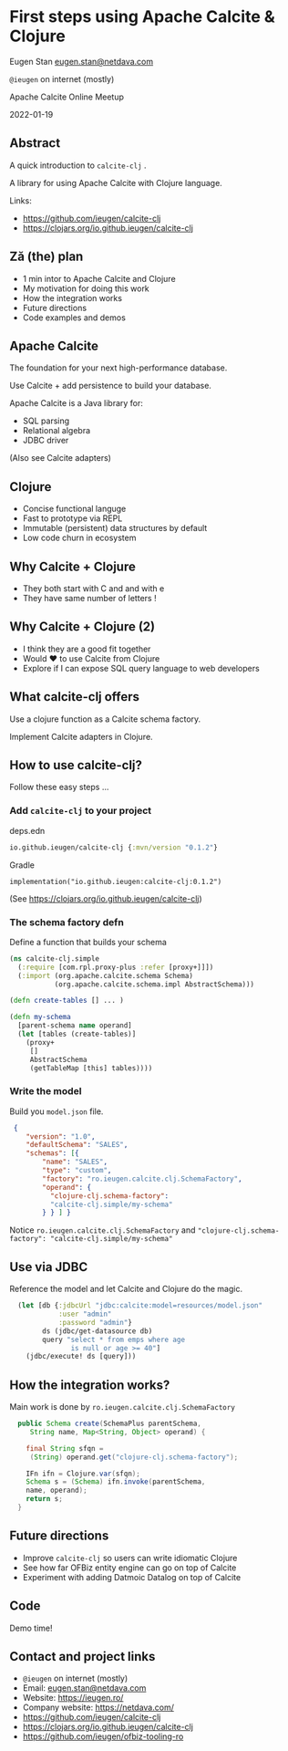 # First steps using Apache Calcite & Clojure

Eugen Stan <eugen.stan@netdava.com>

`@ieugen` on internet (mostly)

Apache Calcite Online Meetup

2022-01-19



## Abstract

A quick introduction to `calcite-clj` .

A library for using Apache Calcite with  Clojure language.

Links:
* https://github.com/ieugen/calcite-clj
* https://clojars.org/io.github.ieugen/calcite-clj



## Ză (the) plan

* 1 min intor to Apache Calcite and Clojure
* My motivation for doing this work
* How the integration works
* Future directions
* Code examples and demos



## Apache Calcite

The foundation for your next high-performance database.

Use Calcite + add persistence to build your database.


Apache Calcite is a Java library for:
* SQL parsing
* Relational algebra
* JDBC driver

(Also see Calcite adapters)



## Clojure

* Concise functional languge
* Fast to prototype via REPL
* Immutable (persistent) data structures by default
* Low code churn in ecosystem



## Why Calcite + Clojure

* They both start with C and and with e
* They have same number of letters !


## Why Calcite + Clojure (2)

* I think they are a good fit together
* Would &#9829; to use Calcite from Clojure
* Explore if I can expose SQL query language to web developers


## What calcite-clj offers

Use a clojure function as a Calcite schema factory.

Implement Calcite adapters in Clojure.



## How to use calcite-clj?

Follow these easy steps ...


### Add `calcite-clj` to your project

deps.edn
```clj
io.github.ieugen/calcite-clj {:mvn/version "0.1.2"}
```
Gradle
```
implementation("io.github.ieugen:calcite-clj:0.1.2")
```

(See https://clojars.org/io.github.ieugen/calcite-clj)


### The schema factory defn

Define a function that builds your schema

```clj
(ns calcite-clj.simple
  (:require [com.rpl.proxy-plus :refer [proxy+]]])
  (:import (org.apache.calcite.schema Schema)
           (org.apache.calcite.schema.impl AbstractSchema)))

(defn create-tables [] ... )

(defn my-schema
  [parent-schema name operand]
  (let [tables (create-tables)]
    (proxy+
     []
     AbstractSchema
     (getTableMap [this] tables))))
```


### Write the model

Build you `model.json` file.

```json
 {
    "version": "1.0",
    "defaultSchema": "SALES",
    "schemas": [{
        "name": "SALES",
        "type": "custom",
        "factory": "ro.ieugen.calcite.clj.SchemaFactory",
        "operand": {
          "clojure-clj.schema-factory":
          "calcite-clj.simple/my-schema"
        } } ] }
```

Notice `ro.ieugen.calcite.clj.SchemaFactory` and
`"clojure-clj.schema-factory": "calcite-clj.simple/my-schema"`


## Use via JDBC

Reference the model and let Calcite and Clojure do the magic.

```clj
  (let [db {:jdbcUrl "jdbc:calcite:model=resources/model.json"
            :user "admin"
            :password "admin"}
        ds (jdbc/get-datasource db)
        query "select * from emps where age
               is null or age >= 40"]
    (jdbc/execute! ds [query]))
```



## How the integration works?

Main work is done by `ro.ieugen.calcite.clj.SchemaFactory`

```java
  public Schema create(SchemaPlus parentSchema,
     String name, Map<String, Object> operand) {

    final String sfqn =
     (String) operand.get("clojure-clj.schema-factory");

    IFn ifn = Clojure.var(sfqn);
    Schema s = (Schema) ifn.invoke(parentSchema,
    name, operand);
    return s;
  }
```



## Future directions

* Improve `calcite-clj` so users can write idiomatic Clojure
* See how far OFBiz entity engine can go on top of Calcite
* Experiment with adding Datmoic Datalog on top of Calcite


## Code

Demo time!



## Contact and project links

* `@ieugen` on internet (mostly)
* Email: <eugen.stan@netdava.com>
* Website: https://ieugen.ro/
* Company website: https://netdava.com/
* https://github.com/ieugen/calcite-clj
* https://clojars.org/io.github.ieugen/calcite-clj
* https://github.com/ieugen/ofbiz-tooling-ro
